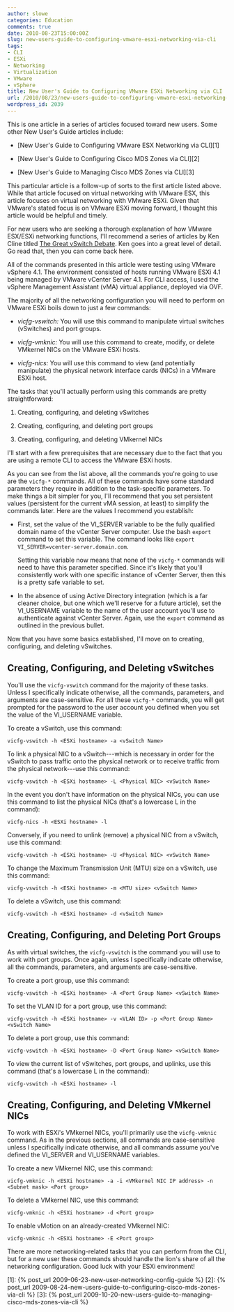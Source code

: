 ```yaml
---
author: slowe
categories: Education
comments: true
date: 2010-08-23T15:00:00Z
slug: new-users-guide-to-configuring-vmware-esxi-networking-via-cli
tags:
- CLI
- ESXi
- Networking
- Virtualization
- VMware
- vSphere
title: New User's Guide to Configuring VMware ESXi Networking via CLI
url: /2010/08/23/new-users-guide-to-configuring-vmware-esxi-networking-via-cli/
wordpress_id: 2039
---
```


This is one article in a series of articles focused toward new users. Some other New User's Guide articles include:

* [New User's Guide to Configuring VMware ESX Networking via CLI][1]

* [New User's Guide to Configuring Cisco MDS Zones via CLI][2]

* [New User's Guide to Managing Cisco MDS Zones via CLI][3]

This particular article is a follow-up of sorts to the first article listed above. While that article focused on virtual networking with VMware ESX, this article focuses on virtual networking with VMware ESXi. Given that VMware's stated focus is on VMware ESXi moving forward, I thought this article would be helpful and timely.

For new users who are seeking a thorough explanation of how VMware ESX/ESXi networking functions, I'll recommend a series of articles by Ken Cline titled [The Great vSwitch Debate](http://kensvirtualreality.wordpress.com/2009/03/29/the-great-vswitch-debate-part-1/). Ken goes into a great level of detail. Go read that, then you can come back here.

All of the commands presented in this article were testing using VMware vSphere 4.1. The environment consisted of hosts running VMware ESXi 4.1 being managed by VMware vCenter Server 4.1. For CLI access, I used the vSphere Management Assistant (vMA) virtual appliance, deployed via OVF.

The majority of all the networking configuration you will need to perform on VMware ESXi boils down to just a few commands:

* _vicfg-vswitch:_ You will use this command to manipulate virtual switches (vSwitches) and port groups.

* _vicfg-vmknic:_ You will use this command to create, modify, or delete VMkernel NICs on the VMware ESXi hosts.

* _vicfg-nics:_ You will use this command to view (and potentially manipulate) the physical network interface cards (NICs) in a VMware ESXi host.

The tasks that you'll actually perform using this commands are pretty straightforward:

1. Creating, configuring, and deleting vSwitches

2. Creating, configuring, and deleting port groups

3. Creating, configuring, and deleting VMkernel NICs

I'll start with a few prerequisites that are necessary due to the fact that you are using a remote CLI to access the VMware ESXi hosts.

As you can see from the list above, all the commands you're going to use are the `vicfg-*` commands. All of these commands have some standard parameters they require in addition to the task-specific parameters. To make things a bit simpler for you, I'll recommend that you set persistent values (persistent for the current vMA session, at least) to simplify the commands later. Here are the values I recommend you establish:

* First, set the value of the VI_SERVER variable to be the fully qualified domain name of the vCenter Server computer. Use the bash `export` command to set this variable. The command looks like `export VI_SERVER=vcenter-server.domain.com`.

	Setting this variable now means that none of the `vicfg-*` commands will need to have this parameter specified. Since it's likely that you'll consistently work with one specific instance of vCenter Server, then this is a pretty safe variable to set.

* In the absence of using Active Directory integration (which is a far cleaner choice, but one which we'll reserve for a future article), set the VI_USERNAME variable to the name of the user account you'll use to authenticate against vCenter Server. Again, use the `export` command as outlined in the previous bullet.

Now that you have some basics established, I'll move on to creating, configuring, and deleting vSwitches.

## Creating, Configuring, and Deleting vSwitches

You'll use the `vicfg-vswitch` command for the majority of these tasks. Unless I specifically indicate otherwise, all the commands, parameters, and arguments are case-sensitive. For all these `vicfg-*` commands, you will get prompted for the password to the user account you defined when you set the value of the VI_USERNAME variable.

To create a vSwitch, use this command:

	vicfg-vswitch -h <ESXi hostname> -a <vSwitch Name>

To link a physical NIC to a vSwitch---which is necessary in order for the vSwitch to pass traffic onto the physical network or to receive traffic from the physical network---use this command:

	vicfg-vswitch -h <ESXi hostname> -L <Physical NIC> <vSwitch Name>

In the event you don't have information on the physical NICs, you can use this command to list the physical NICs (that's a lowercase L in the command):

	vicfg-nics -h <ESXi hostname> -l

Conversely, if you need to unlink (remove) a physical NIC from a vSwitch, use this command:

	vicfg-vswitch -h <ESXi hostname> -U <Physical NIC> <vSwitch Name>

To change the Maximum Transmission Unit (MTU) size on a vSwitch, use this command:

	vicfg-vswitch -h <ESXi hostname> -m <MTU size> <vSwitch Name>

To delete a vSwitch, use this command:

	vicfg-vswitch -h <ESXi hostname> -d <vSwitch Name>

## Creating, Configuring, and Deleting Port Groups

As with virtual switches, the `vicfg-vswitch` is the command you will use to work with port groups. Once again, unless I specifically indicate otherwise, all the commands, parameters, and arguments are case-sensitive.

To create a port group, use this command:

	vicfg-vswitch -h <ESXi hostname> -A <Port Group Name> <vSwitch Name>

To set the VLAN ID for a port group, use this command:

	vicfg-vswitch -h <ESXi hostname> -v <VLAN ID> -p <Port Group Name> <vSwitch Name>

To delete a port group, use this command:

	vicfg-vswitch -h <ESXi hostname> -D <Port Group Name> <vSwitch Name>

To view the current list of vSwitches, port groups, and uplinks, use this command (that's a lowercase L in the command):

	vicfg-vswitch -h <ESXi hostname> -l

## Creating, Configuring, and Deleting VMkernel NICs

To work with ESXi's VMkernel NICs, you'll primarily use the `vicfg-vmknic` command. As in the previous sections, all commands are case-sensitive unless I specifically indicate otherwise, and all commands assume you've defined the VI_SERVER and VI_USERNAME variables.

To create a new VMkernel NIC, use this command:

	vicfg-vmknic -h <ESXi hostname> -a -i <VMkernel NIC IP address> -n <Subnet mask> <Port group>

To delete a VMkernel NIC, use this command:

	vicfg-vmknic -h <ESXi hostname> -d <Port group>

To enable vMotion on an already-created VMkernel NIC:

	vicfg-vmknic -h <ESXi hostname> -E <Port group>

There are more networking-related tasks that you can perform from the CLI, but for a new user these commands should handle the lion's share of all the networking configuration. Good luck with your ESXi environment!

[1]: {% post_url 2009-06-23-new-user-networking-config-guide %}
[2]: {% post_url 2009-08-24-new-users-guide-to-configuring-cisco-mds-zones-via-cli %}
[3]: {% post_url 2009-10-20-new-users-guide-to-managing-cisco-mds-zones-via-cli %}
